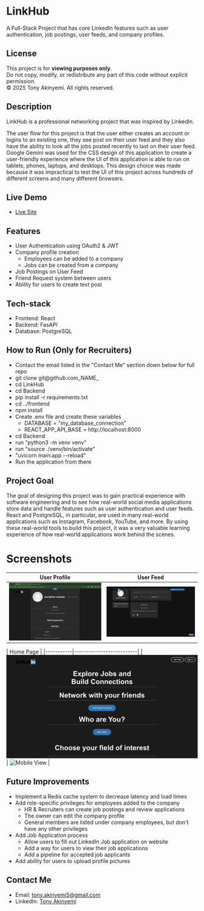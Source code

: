 # LinkHub
A Full-Stack Project that has core LinkedIn features such as user authentication, job postings, user feeds, and company profiles.
## License
This project is for **viewing purposes only**.  
Do not copy, modify, or redistribute any part of this code without explicit permission.  
© 2025 Tony Akinyemi. All rights reserved.



## Description
LinkHub is a professional networking project that was inspired by LinkedIn.

The user flow for this project is that the user either creates an account or logins to an existing one, they see post on their user feed and they also have the ability to look all the jobs posted recently to last on their user feed. Google Gemini was used for the CSS design of this application to create a user-friendly experience where the UI of this application is able to run on tablets, phones, laptops, and desktops. This design choice was made because it was impractical to test the UI of this project across hundreds of different screens and many different browsers.

## Live Demo
- [Live Site](https://delicate-starburst-7bb860.netlify.app/)

## Features
- User Authentication using OAuth2 & JWT
- Company profile creation
    - Employees can be added to a company
    - Jobs can be created from a company
- Job Postings on User Feed
- Friend Request system between users
- Ability for users to create text post
  
## Tech-stack
- Frontend: React
- Backend: FasAPI
- Database: PostgreSQL


## How to Run (Only for Recruiters)
- Contact the email listed in the "Contact Me" section down below for full repo
- git clone git@github.com_NAME_
- cd LinkHub
- cd Backend
- pip install -r requirements.txt
- cd ../frontend
- npm install
- Create .env file and create these variables
  - DATABASE = "my_database_connection"
  - REACT_APP_API_BASE = http://localhost:8000
- cd Backend
- run "python3 -m venv venv"
- run "source ./venv/bin/activate"
- "uvicorn main:app --reload"
- Run the application from there

## Project Goal
The goal of designing this project was to gain practical experience with software engineering and to see how real-world social media applications store data and handle features such as user authentication and user feeds. React and PostgreSQL, in particular, are used in many real-world applications such as Instagram, Facebook, YouTube, and more. By using these real-world tools to build this project, it was a very valuable learning experience of how real-world applications work behind the scenes.  

# Screenshots
| User Profile | User Feed |
|--------------|-----------|
| ![User-Profile Page](assets/Screen-shot-user-profile.png) | ![User-Feed Page](assets/Screen-shot-user-feed.png) |

| Home Page |
|-----------|--------------------------|
| ![Home Page](assets/Screen-shot-home.png) | ![Mobile View](assets/mobile.png) |


## Future Improvements
- Implement a Redis cache system to decrease latency and load times
- Add role-specific privileges for employees added to the company
  - HR & Recruiters can create job postings and review applications
  - The owner can edit the company profile
  - General members are listed under company employees, but don't have any other privileges
- Add Job Application process
  - Allow users to fill out LinkedIn Job application on website
  - Add a way for users to view their job applications
  - Add a pipeline for accepted job applicants
- Add ability for users to upload profile pictures


## Contact Me
- Email: tony.akinyemi5@gmail.com
- LinkedIn: [Tony Akinyemi](https://www.linkedin.com/in/tony-akinyemi/)


